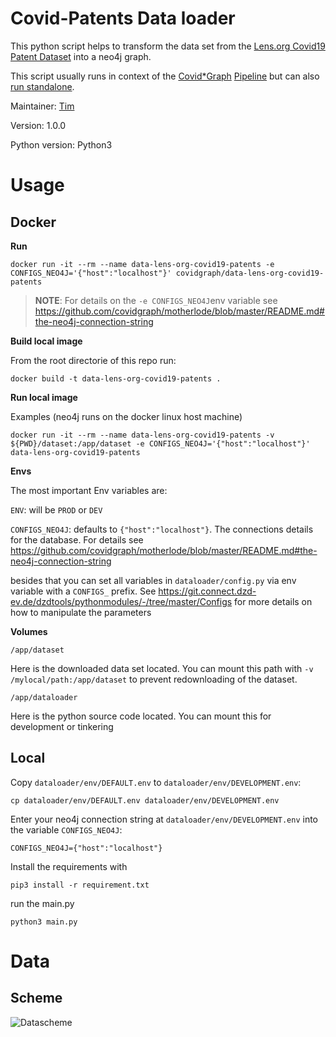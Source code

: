 # Covid-Patents Data loader

This python script helps to transform the data set from the [Lens.org Covid19 Patent Dataset](https://about.lens.org/covid-19/)
into a neo4j graph.

This script usually runs in context of the [Covid*Graph](https://covidgraph.org/) [Pipeline](https://github.com/covidgraph/motherlode) but can also [run standalone](#USAGE). 

Maintainer: [Tim](https://github.com/motey)

Version: 1.0.0

Python version: Python3

# Usage

## Docker

**Run**

`docker run -it --rm --name data-lens-org-covid19-patents -e CONFIGS_NEO4J='{"host":"localhost"}' covidgraph/data-lens-org-covid19-patents`

> **NOTE**: For details on the `-e CONFIGS_NEO4J`env variable see https://github.com/covidgraph/motherlode/blob/master/README.md#the-neo4j-connection-string

**Build local image**

From the root directorie of this repo run:

`docker build -t data-lens-org-covid19-patents .`

**Run local image**

Examples (neo4j runs on the docker linux host machine)

`docker run -it --rm --name data-lens-org-covid19-patents -v ${PWD}/dataset:/app/dataset -e CONFIGS_NEO4J='{"host":"localhost"}' data-lens-org-covid19-patents`

**Envs**

The most important Env variables are:

`ENV`: will be `PROD` or `DEV`

`CONFIGS_NEO4J`: defaults to `{"host":"localhost"}`. The connections details for the database. For details see https://github.com/covidgraph/motherlode/blob/master/README.md#the-neo4j-connection-string

besides that you can set all variables in `dataloader/config.py` via env variable with a `CONFIGS_` prefix. See https://git.connect.dzd-ev.de/dzdtools/pythonmodules/-/tree/master/Configs for more details on how to manipulate the parameters

**Volumes**

`/app/dataset`

Here is the downloaded data set located. You can mount this path with `-v /mylocal/path:/app/dataset` to prevent redownloading of the dataset.

`/app/dataloader`

Here is the python source code located. You can mount this for development or tinkering

## Local

Copy `dataloader/env/DEFAULT.env` to `dataloader/env/DEVELOPMENT.env`:

`cp dataloader/env/DEFAULT.env dataloader/env/DEVELOPMENT.env`

Enter your neo4j connection string at `dataloader/env/DEVELOPMENT.env` into the variable `CONFIGS_NEO4J`:

```env
CONFIGS_NEO4J={"host":"localhost"}
```

Install the requirements with

`pip3 install -r requirement.txt`

run the main.py

`python3 main.py`

# Data

## Scheme

![Datascheme](https://github.com/covidgraph/data-lens-org-covid19-patents/blob/master/docs/datascheme.png)
